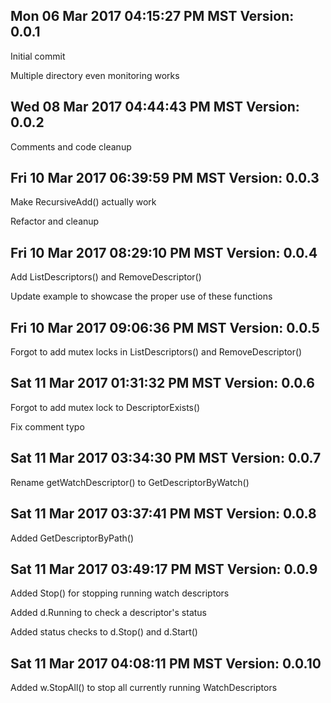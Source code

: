 ## Mon 06 Mar 2017 04:15:27 PM MST Version: 0.0.1
Initial commit

Multiple directory even monitoring works

## Wed 08 Mar 2017 04:44:43 PM MST Version: 0.0.2
Comments and code cleanup

## Fri 10 Mar 2017 06:39:59 PM MST Version: 0.0.3
Make RecursiveAdd() actually work

Refactor and cleanup

## Fri 10 Mar 2017 08:29:10 PM MST Version: 0.0.4
Add ListDescriptors() and RemoveDescriptor()

Update example to showcase the proper use of these functions

## Fri 10 Mar 2017 09:06:36 PM MST Version: 0.0.5
Forgot to add mutex locks in ListDescriptors() and RemoveDescriptor()

## Sat 11 Mar 2017 01:31:32 PM MST Version: 0.0.6
Forgot to add mutex lock to DescriptorExists()

Fix comment typo

## Sat 11 Mar 2017 03:34:30 PM MST Version: 0.0.7
Rename getWatchDescriptor() to GetDescriptorByWatch()

## Sat 11 Mar 2017 03:37:41 PM MST Version: 0.0.8
Added GetDescriptorByPath()

## Sat 11 Mar 2017 03:49:17 PM MST Version: 0.0.9

Added Stop() for stopping running watch descriptors

Added d.Running to check a descriptor's status

Added status checks to d.Stop() and d.Start()

## Sat 11 Mar 2017 04:08:11 PM MST Version: 0.0.10
Added w.StopAll() to stop all currently running WatchDescriptors

